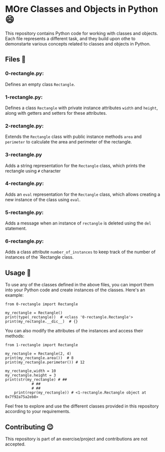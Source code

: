 # MOre Classes and Objects in Python :smile:

This repository contains Python code for working with classes and objects. Each file represents a different task, and they build upon othe to demonstarte various concepts related to classes and objects in Python.

## Files :love_you_gesture:

### 0-rectangle.py:

Defines an empty class `Rectangle`.

### 1-rectangle.py:

Defines a class `Rectangle` with private instance attributes `width` and `height`, along with getters and setters for these attributes.

### 2-rectangle.py:

Extends the `Rectangle` class with public instance methods `area` and `perimeter` to calculate the area and perimeter of the rectangle.

### 3-rectangle.py

Adds a string representation for the `Rectangle` class, which prints the rectangle using `#` character
### 4-rectangle.py:

Adds an `eval` representation for the `Rectangle` class, which allows creating a new instance of the class using `eval`.

### 5-rectangle.py:

Adds a message when an instance of `rectangle` is deleted using the `del` statement.

### 6-rectangle.py:

Adds a class attribute `number_of_instances` to keep track of the number of instances of the `Rectangle class.

## Usage :eagle:

To use any of the classes defined in the above files, you can import them into your Python code and create instances of the classes. Here's an example:

```
from 0-rectangle import Rectangle

my_rectangle = Rectangle()
print(type(_rectangle))  # <class '0-rectangle.Rectangle'>
print(my_rectangle.__dic__)  # {}
```

You can also modify the attributes of the instances and access their methods:

```
from 1-rectangle import Rectangle

my_rectangle = Rectangle(2, 4)
print(my_rectangle.area())  # 8
print(my_rectangle.perimeter()) # 12

my_rectangle,width = 10
my_rectangle.height = 3
print(str(my_rectangle) # ##
			# ##
			# ##
	print(repr(my_rectangle)) # <1-rectangle.Rectangle object at 0x7f92a75a2eb8>
```

Feel free to explore and use the different classes provided in this repository according to your requirements.

## Contributing :wink:

This repository is part of an exercise/project and contributions are not accepted.

